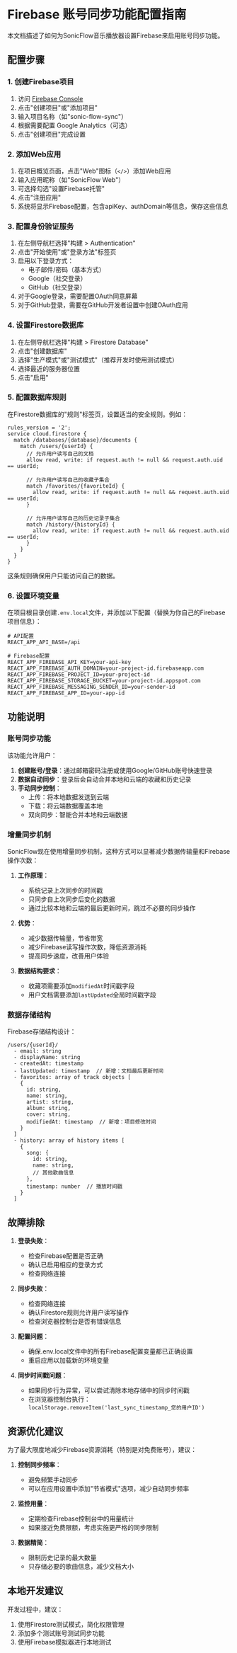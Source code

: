 # Firebase 账号同步功能配置指南

本文档描述了如何为SonicFlow音乐播放器设置Firebase来启用账号同步功能。

## 配置步骤

### 1. 创建Firebase项目

1. 访问 [Firebase Console](https://console.firebase.google.com/)
2. 点击"创建项目"或"添加项目"
3. 输入项目名称（如"sonic-flow-sync"）
4. 根据需要配置 Google Analytics（可选）
5. 点击"创建项目"完成设置

### 2. 添加Web应用

1. 在项目概览页面，点击"Web"图标（`</>`）添加Web应用
2. 输入应用昵称（如"SonicFlow Web"）
3. 可选择勾选"设置Firebase托管"
4. 点击"注册应用"
5. 系统将显示Firebase配置，包含apiKey、authDomain等信息，保存这些信息

### 3. 配置身份验证服务

1. 在左侧导航栏选择"构建 > Authentication"
2. 点击"开始使用"或"登录方法"标签页
3. 启用以下登录方式：
   - 电子邮件/密码（基本方式）
   - Google（社交登录）
   - GitHub（社交登录）
4. 对于Google登录，需要配置OAuth同意屏幕
5. 对于GitHub登录，需要在GitHub开发者设置中创建OAuth应用

### 4. 设置Firestore数据库

1. 在左侧导航栏选择"构建 > Firestore Database"
2. 点击"创建数据库"
3. 选择"生产模式"或"测试模式"（推荐开发时使用测试模式）
4. 选择最近的服务器位置
5. 点击"启用"

### 5. 配置数据库规则

在Firestore数据库的"规则"标签页，设置适当的安全规则。例如：

```
rules_version = '2';
service cloud.firestore {
  match /databases/{database}/documents {
    match /users/{userId} {
      // 允许用户读写自己的文档
      allow read, write: if request.auth != null && request.auth.uid == userId;
      
      // 允许用户读写自己的收藏子集合
      match /favorites/{favoriteId} {
        allow read, write: if request.auth != null && request.auth.uid == userId;
      }
      
      // 允许用户读写自己的历史记录子集合
      match /history/{historyId} {
        allow read, write: if request.auth != null && request.auth.uid == userId;
      }
    }
  }
}
```

这条规则确保用户只能访问自己的数据。

### 6. 设置环境变量

在项目根目录创建`.env.local`文件，并添加以下配置（替换为你自己的Firebase项目信息）：

```
# API配置
REACT_APP_API_BASE=/api

# Firebase配置
REACT_APP_FIREBASE_API_KEY=your-api-key
REACT_APP_FIREBASE_AUTH_DOMAIN=your-project-id.firebaseapp.com
REACT_APP_FIREBASE_PROJECT_ID=your-project-id
REACT_APP_FIREBASE_STORAGE_BUCKET=your-project-id.appspot.com
REACT_APP_FIREBASE_MESSAGING_SENDER_ID=your-sender-id
REACT_APP_FIREBASE_APP_ID=your-app-id
```

## 功能说明

### 账号同步功能

该功能允许用户：

1. **创建账号/登录**：通过邮箱密码注册或使用Google/GitHub账号快速登录
2. **数据自动同步**：登录后会自动合并本地和云端的收藏和历史记录
3. **手动同步控制**：
   - 上传：将本地数据发送到云端
   - 下载：将云端数据覆盖本地
   - 双向同步：智能合并本地和云端数据

### 增量同步机制

SonicFlow现在使用增量同步机制，这种方式可以显著减少数据传输量和Firebase操作次数：

1. **工作原理**：
   - 系统记录上次同步的时间戳
   - 只同步自上次同步后变化的数据
   - 通过比较本地和云端的最后更新时间，跳过不必要的同步操作

2. **优势**：
   - 减少数据传输量，节省带宽
   - 减少Firebase读写操作次数，降低资源消耗
   - 提高同步速度，改善用户体验

3. **数据结构要求**：
   - 收藏项需要添加`modifiedAt`时间戳字段
   - 用户文档需要添加`lastUpdated`全局时间戳字段

### 数据存储结构

Firebase存储结构设计：
```
/users/{userId}/
  - email: string
  - displayName: string
  - createdAt: timestamp
  - lastUpdated: timestamp  // 新增：文档最后更新时间
  - favorites: array of track objects [
    {
      id: string,
      name: string,
      artist: string,
      album: string,
      cover: string,
      modifiedAt: timestamp  // 新增：项目修改时间
    }
  ]
  - history: array of history items [
    {
      song: {
        id: string,
        name: string,
        // 其他歌曲信息
      },
      timestamp: number  // 播放时间戳
    }
  ]
```

## 故障排除

1. **登录失败**：
   - 检查Firebase配置是否正确
   - 确认已启用相应的登录方式
   - 检查网络连接

2. **同步失败**：
   - 检查网络连接
   - 确认Firestore规则允许用户读写操作
   - 检查浏览器控制台是否有错误信息

3. **配置问题**：
   - 确保.env.local文件中的所有Firebase配置变量都已正确设置
   - 重启应用以加载新的环境变量

4. **同步时间戳问题**：
   - 如果同步行为异常，可以尝试清除本地存储中的同步时间戳
   - 在浏览器控制台执行：`localStorage.removeItem('last_sync_timestamp_您的用户ID')`

## 资源优化建议

为了最大限度地减少Firebase资源消耗（特别是对免费账号），建议：

1. **控制同步频率**：
   - 避免频繁手动同步
   - 可以在应用设置中添加"节省模式"选项，减少自动同步频率

2. **监控用量**：
   - 定期检查Firebase控制台中的用量统计
   - 如果接近免费限额，考虑实施更严格的同步限制

3. **数据精简**：
   - 限制历史记录的最大数量
   - 只存储必要的歌曲信息，减少文档大小

## 本地开发建议

开发过程中，建议：
1. 使用Firestore测试模式，简化权限管理
2. 添加多个测试账号测试同步功能
3. 使用Firebase模拟器进行本地测试 